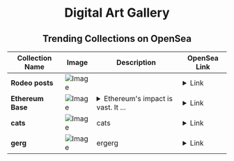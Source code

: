 <div align="center">

# Digital Art Gallery

## Trending Collections on OpenSea

| Collection Name                       | Image                                                                                     | Description                       | OpenSea Link                                                                                          |
|---------------------------------------|-------------------------------------------------------------------------------------------|-----------------------------------|--------------------------------------------------------------------------------------------------------|
| **Rodeo posts** | ![Image](https://i.seadn.io/s/raw/files/636a81cc28efda521400e708c8dc2aa7.png?w=500&auto=format?w=200&auto=format) |  | <details><summary>Link</summary>[Rodeo posts](https://opensea.io/collection/rodeo-posts-2251)</details> |
| **Ethereum Base** | ![Image](https://i.seadn.io/s/raw/files/77de837e922d038d50db25c5283ac2af.gif?w=500&auto=format?w=200&auto=format) | <details><summary>Ethereum's impact is vast. It ...</summary>Ethereum's impact is vast. It revolutionized blockchain, enabling smart contracts and decentralized apps. This innovation fosters creativity, driving new industries and empowering users to reshape our digital landscape for the better...</details> | <details><summary>Link</summary>[Ethereum Base](https://opensea.io/collection/ethereum-base)</details> |
| **cats** | ![Image](https://i.seadn.io/s/raw/files/a68b79c64f08abae658a4cb2422ba926.jpg?w=500&auto=format?w=200&auto=format) | cats | <details><summary>Link</summary>[cats](https://opensea.io/collection/cats-1138)</details> |
| **gerg** | ![Image](https://i.seadn.io/s/raw/files/962233de104d9d868c1a310be6397ca7.jpg?w=500&auto=format?w=200&auto=format) | ergerg | <details><summary>Link</summary>[gerg](https://opensea.io/collection/gerg-44)</details> |

</div>